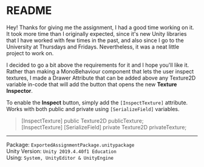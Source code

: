 
# README  
Hey! Thanks for giving me the assignment, I had a good time working on it. It took more time than I originally expected, since it's new Unity libraries that I have worked with few times in the past, and also since I go to the University at Thursdays and Fridays.  Nevertheless, it was a neat little project to work on. 

I decided to go a bit above the requirements for it and I hope you'll like it.  Rather than making a MonoBehaviour component that lets the user inspect textures, I made a Drawer Attribute that can be  added above any Texture2D variable in-code that will add the button that opens the new **Texture Inspector**.  
  
To enable the **Inspect** button, simply add the `[InspectTexture]` attribute.  
Works with both public and private using `[SerializeField]` variables.  

> [InspectTexture] public Texture2D publicTexture; <br>
> [InspectTexture] [SerializeField] private Texture2D privateTexture;
<hr>

Package: `ExportedAssignmentPackage.unitypackage` <br>
Unity Version: `Unity 2019.4.40f1 Education` <br>
Using: `System, UnityEditor & UnityEngine`
